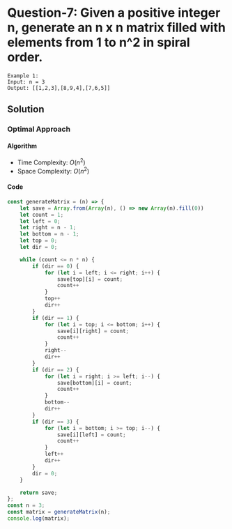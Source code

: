 # Question-7: Given a positive integer n, generate an n x n matrix filled with elements from 1 to n^2 in spiral order.
```
Example 1:
Input: n = 3
Output: [[1,2,3],[8,9,4],[7,6,5]]
```


## Solution


### Optimal Approach


#### Algorithm


- Time Complexity: $O(n^2)$
- Space Complexity: $O(n^2)$


#### Code


```javascript
const generateMatrix = (n) => {
    let save = Array.from(Array(n), () => new Array(n).fill(0))
    let count = 1;
    let left = 0;
    let right = n - 1;
    let bottom = n - 1;
    let top = 0;
    let dir = 0;

    while (count <= n * n) {
        if (dir == 0) {
            for (let i = left; i <= right; i++) {
                save[top][i] = count;
                count++
            }
            top++
            dir++
        }
        if (dir == 1) {
            for (let i = top; i <= bottom; i++) {
                save[i][right] = count;
                count++
            }
            right--
            dir++
        }
        if (dir == 2) {
            for (let i = right; i >= left; i--) {
                save[bottom][i] = count;
                count++
            }
            bottom--
            dir++
        }
        if (dir == 3) {
            for (let i = bottom; i >= top; i--) {
                save[i][left] = count;
                count++
            }
            left++
            dir++
        }
        dir = 0;
    }

    return save;
};
const n = 3;
const matrix = generateMatrix(n);
console.log(matrix);
```